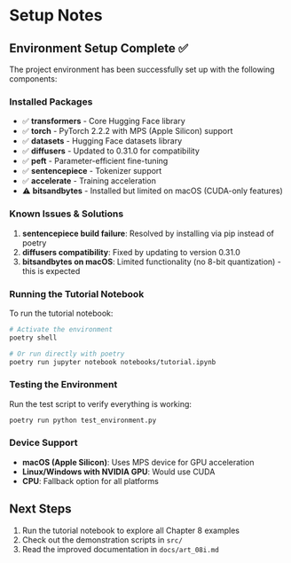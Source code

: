 # Setup Notes

## Environment Setup Complete ✅

The project environment has been successfully set up with the following components:

### Installed Packages
- ✅ **transformers** - Core Hugging Face library
- ✅ **torch** - PyTorch 2.2.2 with MPS (Apple Silicon) support
- ✅ **datasets** - Hugging Face datasets library
- ✅ **diffusers** - Updated to 0.31.0 for compatibility
- ✅ **peft** - Parameter-efficient fine-tuning
- ✅ **sentencepiece** - Tokenizer support
- ✅ **accelerate** - Training acceleration
- ⚠️ **bitsandbytes** - Installed but limited on macOS (CUDA-only features)

### Known Issues & Solutions

1. **sentencepiece build failure**: Resolved by installing via pip instead of poetry
2. **diffusers compatibility**: Fixed by updating to version 0.31.0
3. **bitsandbytes on macOS**: Limited functionality (no 8-bit quantization) - this is expected

### Running the Tutorial Notebook

To run the tutorial notebook:

```bash
# Activate the environment
poetry shell

# Or run directly with poetry
poetry run jupyter notebook notebooks/tutorial.ipynb
```

### Testing the Environment

Run the test script to verify everything is working:

```bash
poetry run python test_environment.py
```

### Device Support
- **macOS (Apple Silicon)**: Uses MPS device for GPU acceleration
- **Linux/Windows with NVIDIA GPU**: Would use CUDA
- **CPU**: Fallback option for all platforms

## Next Steps

1. Run the tutorial notebook to explore all Chapter 8 examples
2. Check out the demonstration scripts in `src/`
3. Read the improved documentation in `docs/art_08i.md`
